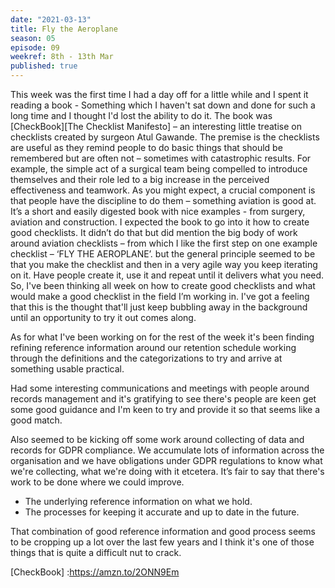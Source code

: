 ```yaml
---
date: "2021-03-13"
title: Fly the Aeroplane
season: 05
episode: 09
weekref: 8th - 13th Mar
published: true
---
```

This week was the first time I had a day off for a little while and I spent it reading a book - Something which I haven't sat down and done for such a long time and I thought I'd lost the ability to do it. The book was [CheckBook][The Checklist Manifesto] – an interesting little treatise on checklists created by surgeon Atul Gawande. The premise is the checklists are useful as they remind people to do basic things that should be remembered but are often not – sometimes with catastrophic results. For example, the simple act of a surgical team being compelled to introduce themselves and their role led to a big increase in the perceived effectiveness and teamwork.
As you might expect, a crucial component is that people have the discipline to do them – something aviation is good at. It’s a short and easily digested book with nice examples - from surgery, aviation and construction.
I expected the book to go into it how to create good checklists. It didn’t do that but did mention the big body of work around aviation checklists – from which I like the first step on one example checklist – ‘FLY THE AEROPLANE’.
but the general principle seemed to be that you make the checklist and then in a very agile way you keep iterating on it. Have people create it, use it and repeat until it delivers what you need. So, I've been thinking all week on how to create good checklists and what would make a good checklist in the field I’m working in.
I've got a feeling that this is the thought that'll just keep bubbling away in the background until an opportunity to try it out comes along.

As for what I've been working on for the rest of the week it's been finding refining reference information around our retention schedule working through the definitions and the categorizations to try and arrive at something usable practical.

Had some interesting communications and meetings with people around records management and it's gratifying to see there's people are keen get some good guidance and I'm keen to try and provide it so that seems like a good match.

Also seemed to be kicking off some work around collecting of data and records for GDPR compliance. We accumulate lots of information across the organisation and we have obligations under GDPR regulations to know what we're collecting, what we're doing with it etcetera. It’s fair to say that there's work to be done where we could improve.

- The underlying reference information on what we hold.
- The processes for keeping it accurate and up to date in the future.

That combination of good reference information and good process seems to be cropping up a lot over the last few years and I think it's one of those things that is quite a difficult nut to crack.

[CheckBook] :https://amzn.to/2ONN9Em